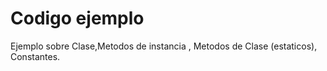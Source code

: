 # Codigo ejemplo 
 Ejemplo sobre Clase,Metodos de instancia , Metodos de Clase (estaticos), Constantes. 
